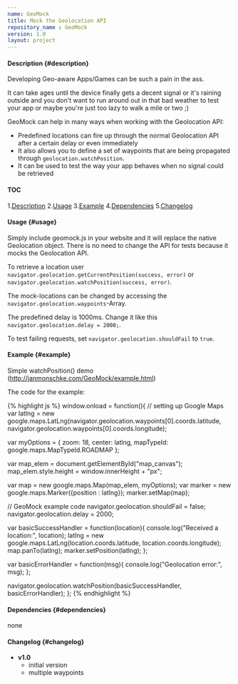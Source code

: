 ```yaml
---
name: GeoMock
title: Mock the Geolocation API
repository_name : GeoMock
version: 1.0
layout: project
---
```

#### Description {#description}
Developing Geo-aware Apps/Games can be such a pain in the ass.

It can take ages until the device finally gets a decent signal or it's raining outside and you don't want to run around out in that bad weather to test your app or maybe you're just too lazy to walk a mile or two ;)

GeoMock can help in many ways when working with the Geolocation API:
- Predefined locations can fire up through the normal Geolocation API after a certain delay or even immediately
- It also allows you to define a set of waypoints that are being propagated through `geolocation.watchPosition`.
- It can be used to test the way your app behaves when no signal could be retrieved

#### TOC
1.[Description](#description)
2.[Usage](#usage)
3.[Example](#example)
4.[Dependencies](#dependencies)
5.[Changelog](#changelog)

#### Usage {#usage}

Simply include geomock.js in your website and it will replace the native Geolocation object. There is no need to change the API for tests because it mocks the Geolocation API.

To retrieve a location user `navigator.geolocation.getCurrentPosition(success, error)` or `navigator.geolocation.watchPosition(success, error)`.

The mock-locations can be changed by accessing the `navigator.geolocation.waypoints`-Array.

The predefined delay is 1000ms. Change it like this `navigator.geolocation.delay = 2000;`.

To test failing requests, set `navigator.geolocation.shouldFail` to `true`.

#### Example {#example}
Simple watchPosition() demo (<a href="http://janmonschke.com/GeoMock/example.html">http://janmonschke.com/GeoMock/example.html</a>)

The code for the example:

{% highlight js %}
window.onload = function(){
  // setting up Google Maps
  var latlng =  new google.maps.LatLng(navigator.geolocation.waypoints[0].coords.latitude, 
                navigator.geolocation.waypoints[0].coords.longitude);
  
  var myOptions = {
    zoom: 18,
    center: latlng,
    mapTypeId: google.maps.MapTypeId.ROADMAP
  };
  
  var map_elem = document.getElementById("map_canvas");
  map_elem.style.height = window.innerHeight + "px";
  
  var map = new google.maps.Map(map_elem, myOptions);
  var marker = new google.maps.Marker({position : latlng});
  marker.setMap(map);
  
  // GeoMock example code
  navigator.geolocation.shouldFail = false;
  navigator.geolocation.delay = 2000;
  
  var basicSuccessHandler = function(location){
    console.log("Received a location:", location);
    latlng = new google.maps.LatLng(location.coords.latitude, location.coords.longitude);
    map.panTo(latlng);
    marker.setPosition(latlng);
  };

  var basicErrorHandler = function(msg){
    console.log("Geolocation error:", msg);
  };

  navigator.geolocation.watchPosition(basicSuccessHandler, basicErrorHandler);
};
{% endhighlight %}

#### Dependencies {#dependencies}
none

#### Changelog {#changelog}
- __v1.0__
  - initial version
  - multiple waypoints